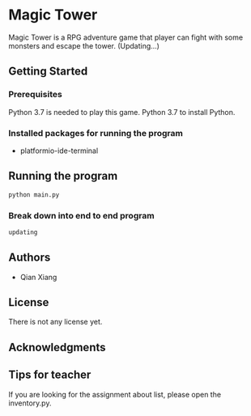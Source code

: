 # Magic Tower
Magic Tower is a RPG adventure game that player can fight with some monsters
and escape the tower. (Updating...)
## Getting Started

### Prerequisites
Python 3.7 is needed to play this game. Python 3.7 to install Python.
### Installed packages for running the program
- platformio-ide-terminal
## Running the program
```python
python main.py
```
### Break down into end to end program
```python
updating
```
## Authors
- Qian Xiang
## License
There is not any license yet.
## Acknowledgments

## Tips for teacher
If you are looking for the assignment about list, please open the inventory.py.
